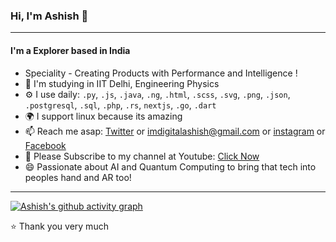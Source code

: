 ### Hi, I'm Ashish 👋
---

#### I'm a Explorer based in India
- Speciality - Creating Products with Performance and Intelligence !
- 🏢 I'm  studying in IIT Delhi, Engineering Physics
- ⚙️ I use daily: `.py`, `.js`, `.java`, `.ng`, `.html`, `.scss`, `.svg`, `.png`, `.json`, `.postgresql`, `.sql`, `.php`,  `.rs`, `nextjs`, `.go`, `.dart`
- 🌍 I support linux because its amazing
- 📫 Reach me asap: <a href="https://twitter.com/imdigitalashish/">Twitter</a> or imdigitalashish@gmail.com or <a href="https://instagram.com/imdigitalashish/">instagram</a> or <a href="https://facebook.com/imdigitalashish/">Facebook</a> 
- 💜 Please Subscribe to my channel at Youtube: <a href="https://www.youtube.com/channel/UCRFntf3WYwAwcOFPN_SMuew"> Click Now </a> 
- 😄 Passionate about AI and Quantum Computing to bring that tech into peoples hand and AR too!


---



[![Ashish's github activity graph](https://github-readme-activity-graph.vercel.app/graph?username=imdigitalashish&bg_color=000000&color=ffffff&line=ffa047&point=1b03d3&area=true&hide_border=true)](https://github.com/ashutosh00710/github-readme-activity-graph)

⭐️ Thank you very much
